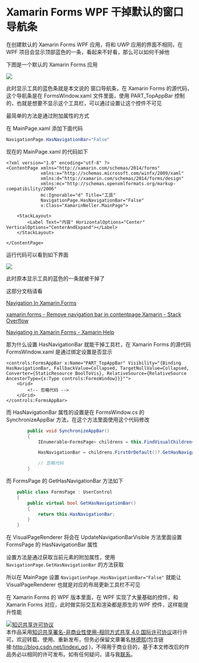 
# Xamarin Forms WPF 干掉默认的窗口导航条

在创建默认的 Xamarin Forms WPF 应用，将和 UWP 应用的界面不相同，在 WPF 项目会显示顶部蓝色的一条，看起来不好看，那么可以如何干掉他

<!--more-->


<!-- CreateTime:2020/8/8 11:16:03 -->

<!-- 发布 -->

下图是一个默认的 Xamarin Forms 应用

<!-- ![](image/Xamarin Forms WPF 干掉默认的窗口导航条/Xamarin Forms WPF 干掉默认的窗口导航条0.png) -->

![](http://image.acmx.xyz/lindexi%2F2020881119116467.jpg)

此时显示工具的蓝色条就是本文说的 窗口导航条，在 Xamarin Forms 的源代码，这个导航条是在 FormsWindow.xaml 文件里面，使用 PART_TopAppBar 控制的，也就是想要不显示这个工具栏，可以通过设置让这个控件不可见

最简单的方法是通过附加属性的方式

在 MainPage.xaml 添加下面代码

```csharp
NavigationPage.HasNavigationBar="False"
```

现在的 MainPage.xaml 的代码如下

```
<?xml version="1.0" encoding="utf-8" ?>
<ContentPage xmlns="http://xamarin.com/schemas/2014/forms"
             xmlns:x="http://schemas.microsoft.com/winfx/2009/xaml"
             xmlns:d="http://xamarin.com/schemas/2014/forms/design"
             xmlns:mc="http://schemas.openxmlformats.org/markup-compatibility/2006"
             mc:Ignorable="d" Title="工具" 
             NavigationPage.HasNavigationBar="False"
             x:Class="XamarinNeller.MainPage">

    <StackLayout>
        <Label Text="内容" HorizontalOptions="Center" VerticalOptions="CenterAndExpand"></Label>
    </StackLayout>

</ContentPage>

```

运行代码可以看到如下界面

<!-- ![](image/Xamarin Forms WPF 干掉默认的窗口导航条/Xamarin Forms WPF 干掉默认的窗口导航条1.png) -->

![](http://image.acmx.xyz/lindexi%2F2020881122165939.jpg)

此时原本显示工具的蓝色的一条就被干掉了

这部分文档请看

[Navigation In Xamarin.Forms](https://www.c-sharpcorner.com/article/navigation-in-xamarin-forms/ )

[xamarin.forms - Remove navigation bar in contentpage Xamarin - Stack Overflow](https://stackoverflow.com/questions/51331930/remove-navigation-bar-in-contentpage-xamarin )

[Navigating in Xamarin Forms - Xamarin Help](https://xamarinhelp.com/navigating-xamarin-forms/ )

那为什么设置 HasNavigationBar 就能干掉工具栏，在 Xamarin Forms 的源代码 FormsWindow.xaml 是通过绑定设置是否显示

```
<controls:FormsAppBar x:Name="PART_TopAppBar" Visibility="{Binding HasNavigationBar, FallbackValue=Collapsed, TargetNullValue=Collapsed, Converter={StaticResource BoolToVis}, RelativeSource={RelativeSource AncestorType={x:Type controls:FormsWindow}}}"">
    <Grid>
        <!-- 忽略代码 -->
    </Grid>
</controls:FormsAppBar>
```

而 HasNavigationBar 属性的设置是在 FormsWindow.cs 的 SynchronizeAppBar 方法，在这个方法里面使用这个代码修改

```csharp
		public void SynchronizeAppBar()
		{
			IEnumerable<FormsPage> childrens = this.FindVisualChildren<FormsPage>();

			HasNavigationBar = childrens.FirstOrDefault()?.GetHasNavigationBar() ?? false;

			// 忽略代码
		}
```

而 FormsPage 的 GetHasNavigationBar 方法如下

```csharp
	public class FormsPage : UserControl
	{
		public virtual bool GetHasNavigationBar()
		{
			return this.HasNavigationBar;
		}
	}
```

在 VisualPageRenderer 将会在 UpdateNavigationBarVisible 方法里面设置 FormsPage 的 HasNavigationBar 属性

设置方法是通过获取当前元素的附加属性，使用 `NavigationPage.GetHasNavigationBar` 的方法获取

所以在 MainPage 设置 `NavigationPage.HasNavigationBar="False"` 就能让 VisualPageRenderer 也就是对应的布局更新工具栏不可见

在 Xamarin Forms 的 WPF 版本里面，在 WPF 实现了大量基础的控件，和 Xamarin Forms 对应，此时做实际交互和渲染都是原生的 WPF 控件，这样能提升性能







<a rel="license" href="http://creativecommons.org/licenses/by-nc-sa/4.0/"><img alt="知识共享许可协议" style="border-width:0" src="https://licensebuttons.net/l/by-nc-sa/4.0/88x31.png" /></a><br />本作品采用<a rel="license" href="http://creativecommons.org/licenses/by-nc-sa/4.0/">知识共享署名-非商业性使用-相同方式共享 4.0 国际许可协议</a>进行许可。欢迎转载、使用、重新发布，但务必保留文章署名[林德熙](http://blog.csdn.net/lindexi_gd)(包含链接:http://blog.csdn.net/lindexi_gd )，不得用于商业目的，基于本文修改后的作品务必以相同的许可发布。如有任何疑问，请与我[联系](mailto:lindexi_gd@163.com)。
